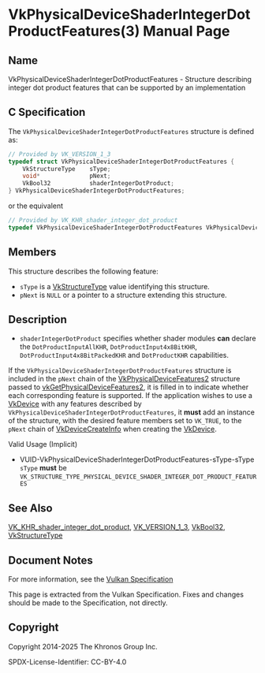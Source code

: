 # VkPhysicalDeviceShaderIntegerDotProductFeatures(3) Manual Page

## Name

VkPhysicalDeviceShaderIntegerDotProductFeatures - Structure describing integer dot product features that can be supported by an implementation



## [](#_c_specification)C Specification

The `VkPhysicalDeviceShaderIntegerDotProductFeatures` structure is defined as:

```c++
// Provided by VK_VERSION_1_3
typedef struct VkPhysicalDeviceShaderIntegerDotProductFeatures {
    VkStructureType    sType;
    void*              pNext;
    VkBool32           shaderIntegerDotProduct;
} VkPhysicalDeviceShaderIntegerDotProductFeatures;
```

or the equivalent

```c++
// Provided by VK_KHR_shader_integer_dot_product
typedef VkPhysicalDeviceShaderIntegerDotProductFeatures VkPhysicalDeviceShaderIntegerDotProductFeaturesKHR;
```

## [](#_members)Members

This structure describes the following feature:

- `sType` is a [VkStructureType](https://registry.khronos.org/vulkan/specs/latest/man/html/VkStructureType.html) value identifying this structure.
- `pNext` is `NULL` or a pointer to a structure extending this structure.

## [](#_description)Description

- []()`shaderIntegerDotProduct` specifies whether shader modules **can** declare the `DotProductInputAllKHR`, `DotProductInput4x8BitKHR`, `DotProductInput4x8BitPackedKHR` and `DotProductKHR` capabilities.

If the `VkPhysicalDeviceShaderIntegerDotProductFeatures` structure is included in the `pNext` chain of the [VkPhysicalDeviceFeatures2](https://registry.khronos.org/vulkan/specs/latest/man/html/VkPhysicalDeviceFeatures2.html) structure passed to [vkGetPhysicalDeviceFeatures2](https://registry.khronos.org/vulkan/specs/latest/man/html/vkGetPhysicalDeviceFeatures2.html), it is filled in to indicate whether each corresponding feature is supported. If the application wishes to use a [VkDevice](https://registry.khronos.org/vulkan/specs/latest/man/html/VkDevice.html) with any features described by `VkPhysicalDeviceShaderIntegerDotProductFeatures`, it **must** add an instance of the structure, with the desired feature members set to `VK_TRUE`, to the `pNext` chain of [VkDeviceCreateInfo](https://registry.khronos.org/vulkan/specs/latest/man/html/VkDeviceCreateInfo.html) when creating the [VkDevice](https://registry.khronos.org/vulkan/specs/latest/man/html/VkDevice.html).

Valid Usage (Implicit)

- [](#VUID-VkPhysicalDeviceShaderIntegerDotProductFeatures-sType-sType)VUID-VkPhysicalDeviceShaderIntegerDotProductFeatures-sType-sType  
  `sType` **must** be `VK_STRUCTURE_TYPE_PHYSICAL_DEVICE_SHADER_INTEGER_DOT_PRODUCT_FEATURES`

## [](#_see_also)See Also

[VK\_KHR\_shader\_integer\_dot\_product](https://registry.khronos.org/vulkan/specs/latest/man/html/VK_KHR_shader_integer_dot_product.html), [VK\_VERSION\_1\_3](https://registry.khronos.org/vulkan/specs/latest/man/html/VK_VERSION_1_3.html), [VkBool32](https://registry.khronos.org/vulkan/specs/latest/man/html/VkBool32.html), [VkStructureType](https://registry.khronos.org/vulkan/specs/latest/man/html/VkStructureType.html)

## [](#_document_notes)Document Notes

For more information, see the [Vulkan Specification](https://registry.khronos.org/vulkan/specs/latest/html/vkspec.html#VkPhysicalDeviceShaderIntegerDotProductFeatures)

This page is extracted from the Vulkan Specification. Fixes and changes should be made to the Specification, not directly.

## [](#_copyright)Copyright

Copyright 2014-2025 The Khronos Group Inc.

SPDX-License-Identifier: CC-BY-4.0